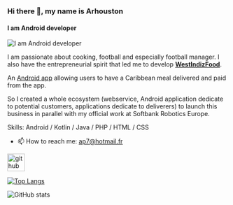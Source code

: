 ### Hi there 👋, my name is Arhouston
#### I am Android developer
![I am Android developer](https://developer.softbankrobotics.com/sites/default/files/content/202012/header_78.jpg)

I am passionate about cooking, football and especially football manager. I also have the entrepreneurial spirit that led me to develop [**WestIndizFood**](https://www.instagram.com/westindizfood.fr/?hl=fr). 

An [Android app](https://androidappsapk.co/detail-westindizfood/) allowing users to have a Caribbean meal delivered and paid from the app. 

So I created a whole ecosystem (webservice, Android application dedicate to potential customers, applications dedicate to deliverers) to launch this business in parallel with my official work at Softbank Robotics Europe.

Skills: Android / Kotlin / Java / PHP / HTML / CSS

- 📫 How to reach me: ap7@hotmail.fr 


[<img src='https://cdn.jsdelivr.net/npm/simple-icons@3.0.1/icons/github.svg' alt='github' height='40'>](https://github.com/AP7)  

[![Top Langs](https://github-readme-stats.vercel.app/api/top-langs/?username=AP7)](https://github.com/anuraghazra/github-readme-stats)

![GitHub stats](https://github-readme-stats.vercel.app/api?username=AP7&show_icons=true&count_private=true)  

